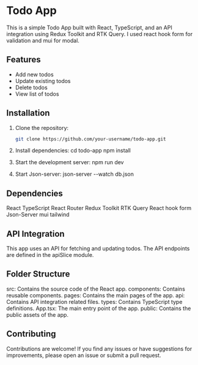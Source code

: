# Todo App

This is a simple Todo App built with React, TypeScript, and an API integration using Redux Toolkit and RTK Query. I used react hook form for validation and mui for modal.

## Features

- Add new todos
- Update existing todos
- Delete todos
- View list of todos

## Installation

1. Clone the repository:

   ```bash
   git clone https://github.com/your-username/todo-app.git
   
2. Install dependencies:
cd todo-app
npm install


3. Start the development server:
npm run dev

4. Start Json-server:
json-server --watch db.json


## Dependencies
React
TypeScript
React Router
Redux Toolkit
RTK Query
React hook form
Json-Server
mui
tailwind


## API Integration
This app uses an API for fetching and updating todos. The API endpoints are defined in the apiSlice module.

## Folder Structure
src: Contains the source code of the React app.
components: Contains reusable components.
pages: Contains the main pages of the app.
api: Contains API integration related files.
types: Contains TypeScript type definitions.
App.tsx: The main entry point of the app.
public: Contains the public assets of the app.


## Contributing
Contributions are welcome! If you find any issues or have suggestions for improvements, please open an issue or submit a pull request.

